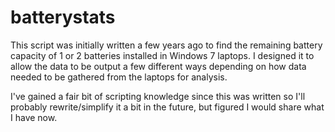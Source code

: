 # batterystats
This script was initially written a few years ago to find the remaining battery capacity of 1 or 2 batteries installed in Windows 7 laptops. I designed it to allow the data to be output a few different ways depending on how data needed to be gathered from the laptops for analysis.

I've gained a fair bit of scripting knowledge since this was written so I'll probably rewrite/simplify it a bit in the future, but figured I would share what I have now.